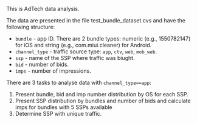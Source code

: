 This is AdTech data analysis.

The data are presented in the file test_bundle_dataset.cvs and have the following structure:

- `bundle` - app ID. There are 2 bundle types: numeric (e.g., 1550782147) for iOS and string (e.g., com.miui.cleaner) for Android.
- `channel_type` - traffic source type: `app`, `ctv`, `web`, `mob_web`.
- `ssp` - name of the SSP where traffic was biught.
- `bid` - number of bids.
- `imps` - number of impressions.

There are 3 tasks to analyse data with `channel_type==app`:

1. Present bundle, bid and imp number distribution by OS for each SSP.
2. Present SSP distribution by bundles and number of bids and calculate imps for bundles with 5 SSPs available
3. Determine SSP with unique traffic.